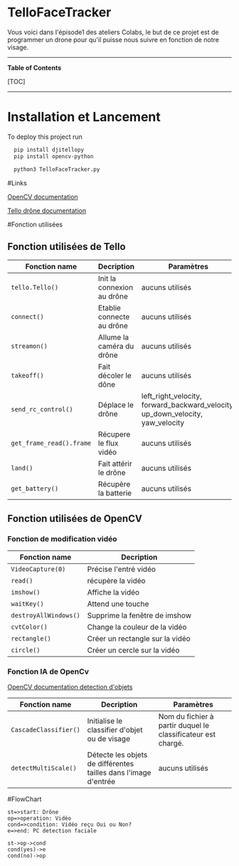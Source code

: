 
# TelloFaceTracker

Vous voici dans l'épisode1 des ateliers Colabs, le but de ce projet est de programmer un drone pour qu'il puisse nous suivre en fonction de notre visage.


----

**Table of Contents**



[TOC]

----

# Installation et Lancement

To deploy this project run

```bash
  pip install djitellopy
  pip install opencv-python

  python3 TelloFaceTracker.py
```

#Links

[OpenCV documentation](https://docs.opencv.org/3.4/annotated.html)

[Tello drône documentation](https://djitellopy.readthedocs.io/en/latest/tello/#djitellopy.Tello)



#Fonction utilisées

## Fonction utilisées de Tello

Fonction name | Decription | Paramètres
------------- | ------------- | -------------
`tello.Tello()` | Init la connexion au drône | aucuns utilisés
`connect()`   | Etablie connecte au drône | aucuns utilisés
`streamon()`   | Allume la caméra du drône | aucuns utilisés
`takeoff()`   | Fait décoler le dône | aucuns utilisés
`send_rc_control()`   | Déplace le drône | left_right_velocity, forward_backward_velocity, up_down_velocity, yaw_velocity
`get_frame_read().frame`   | Récupere le flux vidéo | aucuns utilisés
`land()`   | Fait attérir le drône | aucuns utilisés
`get_battery()`   | Récupère la batterie | aucuns utilisés


## Fonction utilisées de OpenCV

### Fonction de modification vidéo

Fonction name | Decription 
------------- | -------------
`VideoCapture(0)` | Précise l'entré vidéo
`read()`   | récupère la vidéo 
`imshow()`   | Affiche la vidéo
`waitKey()`   | Attend une touche  
`destroyAllWindows()`   | Supprime la fenêtre de imshow 
`cvtColor()`   | Change la couleur de la vidéo 
`rectangle()`   | Créer un rectangle sur la vidéo 
`circle()`   | Créer un cercle sur la vidéo 

### Fonction IA de OpenCv


[OpenCV documentation detection d'objets](https://docs.opencv.org/3.4/d1/de5/classcv_1_1CascadeClassifier.html#aaf8181cb63968136476ec4204ffca498)


Fonction name | Decription | Paramètres
------------- | ------------- | -------------
`CascadeClassifier()`   | Initialise le classifier d'objet ou de visage | Nom du fichier à partir duquel le classificateur est chargé.
`detectMultiScale()`   | Détecte les objets de différentes tailles dans l'image d'entrée | aucuns utilisés

#FlowChart

```flow
st=>start: Drône
op=>operation: Vidéo
cond=>condition: Vidéo reçu Oui ou Non?
e=>end: PC detection faciale

st->op->cond
cond(yes)->e
cond(no)->op
```

